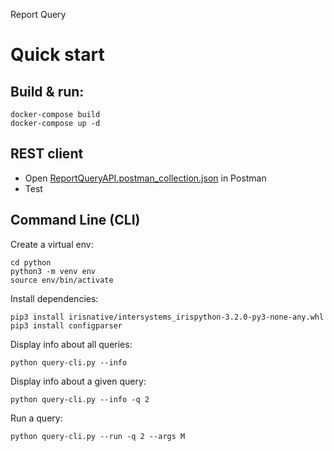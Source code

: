 Report Query

# Quick start

## Build & run:
```
docker-compose build
docker-compose up -d
```

## REST client
* Open [ReportQueryAPI.postman_collection.json](ReportQueryAPI.postman_collection.json) in Postman
* Test


## Command Line (CLI)

Create a virtual env:
```
cd python
python3 -m venv env
source env/bin/activate
```

Install dependencies:
```
pip3 install irisnative/intersystems_irispython-3.2.0-py3-none-any.whl
pip3 install configparser
```

Display info about all queries:
```
python query-cli.py --info
```

Display info about a given query:
```
python query-cli.py --info -q 2
```
   
Run a query:
```
python query-cli.py --run -q 2 --args M
```

